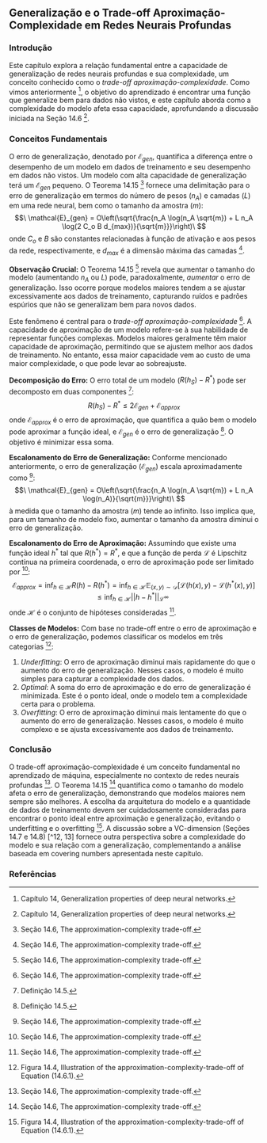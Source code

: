 ## Generalização e o Trade-off Aproximação-Complexidade em Redes Neurais Profundas

### Introdução
Este capítulo explora a relação fundamental entre a capacidade de generalização de redes neurais profundas e sua complexidade, um conceito conhecido como o *trade-off aproximação-complexidade*. Como vimos anteriormente [^1], o objetivo do aprendizado é encontrar uma função que generalize bem para dados não vistos, e este capítulo aborda como a complexidade do modelo afeta essa capacidade, aprofundando a discussão iniciada na Seção 14.6 [^1].

### Conceitos Fundamentais
O erro de generalização, denotado por $\mathcal{E}_{gen}$, quantifica a diferença entre o desempenho de um modelo em dados de treinamento e seu desempenho em dados não vistos. Um modelo com alta capacidade de generalização terá um $\mathcal{E}_{gen}$ pequeno. O Teorema 14.15 [^10] fornece uma delimitação para o erro de generalização em termos do número de pesos ($n_A$) e camadas ($L$) em uma rede neural, bem como o tamanho da amostra ($m$):
$$\
\mathcal{E}_{gen} = O\left(\sqrt{\frac{n_A \log(n_A \sqrt{m}) + L n_A \log(2 C_o B d_{max})}{\sqrt{m}}}\right)\
$$
onde $C_o$ e $B$ são constantes relacionadas à função de ativação e aos pesos da rede, respectivamente, e $d_{max}$ é a dimensão máxima das camadas [^10].

**Observação Crucial:** O Teorema 14.15 [^10] revela que aumentar o tamanho do modelo (aumentando $n_A$ ou $L$) pode, paradoxalmente, *aumentar* o erro de generalização. Isso ocorre porque modelos maiores tendem a se ajustar excessivamente aos dados de treinamento, capturando ruídos e padrões espúrios que não se generalizam bem para novos dados.

Este fenômeno é central para o *trade-off aproximação-complexidade* [^10]. A capacidade de aproximação de um modelo refere-se à sua habilidade de representar funções complexas. Modelos maiores geralmente têm maior capacidade de aproximação, permitindo que se ajustem melhor aos dados de treinamento. No entanto, essa maior capacidade vem ao custo de uma maior complexidade, o que pode levar ao sobreajuste.

**Decomposição do Erro:** O erro total de um modelo ($R(h_S) - R^*$) pode ser decomposto em duas componentes [^4]:
$$\
R(h_S) - R^* \leq 2\mathcal{E}_{gen} + \mathcal{E}_{approx}\
$$
onde $\mathcal{E}_{approx}$ é o erro de aproximação, que quantifica a quão bem o modelo pode aproximar a função ideal, e $\mathcal{E}_{gen}$ é o erro de generalização [^4]. O objetivo é minimizar essa soma.

**Escalonamento do Erro de Generalização:** Conforme mencionado anteriormente, o erro de generalização ($\mathcal{E}_{gen}$) escala aproximadamente como [^10]:
$$\
\mathcal{E}_{gen} = O\left(\sqrt{\frac{n_A \log(n_A \sqrt{m}) + L n_A \log(n_A)}{\sqrt{m}}}\right)\
$$
à medida que o tamanho da amostra ($m$) tende ao infinito. Isso implica que, para um tamanho de modelo fixo, aumentar o tamanho da amostra diminui o erro de generalização.

**Escalonamento do Erro de Aproximação:** Assumindo que existe uma função ideal $h^*$ tal que $R(h^*) = R^*$, e que a função de perda $\mathcal{L}$ é Lipschitz contínua na primeira coordenada, o erro de aproximação pode ser limitado por [^10]:
$$\
\mathcal{E}_{approx} = \inf_{h \in \mathcal{H}} R(h) - R(h^*) = \inf_{h \in \mathcal{H}} \mathbb{E}_{(x,y) \sim \mathcal{D}}[\mathcal{L}(h(x), y) - \mathcal{L}(h^*(x), y)] \leq \inf_{h \in \mathcal{H}} ||h - h^*||_{\mathcal{L}^{\infty}}\
$$
onde $\mathcal{H}$ é o conjunto de hipóteses consideradas [^10].

**Classes de Modelos:** Com base no trade-off entre o erro de aproximação e o erro de generalização, podemos classificar os modelos em três categorias [^11]:

1.  *Underfitting*: O erro de aproximação diminui mais rapidamente do que o aumento do erro de generalização. Nesses casos, o modelo é muito simples para capturar a complexidade dos dados.
2.  *Optimal*: A soma do erro de aproximação e do erro de generalização é minimizada. Este é o ponto ideal, onde o modelo tem a complexidade certa para o problema.
3.  *Overfitting*: O erro de aproximação diminui mais lentamente do que o aumento do erro de generalização. Nesses casos, o modelo é muito complexo e se ajusta excessivamente aos dados de treinamento.

### Conclusão
O trade-off aproximação-complexidade é um conceito fundamental no aprendizado de máquina, especialmente no contexto de redes neurais profundas [^10]. O Teorema 14.15 [^10] quantifica como o tamanho do modelo afeta o erro de generalização, demonstrando que modelos maiores nem sempre são melhores. A escolha da arquitetura do modelo e a quantidade de dados de treinamento devem ser cuidadosamente consideradas para encontrar o ponto ideal entre aproximação e generalização, evitando o underfitting e o overfitting [^11].  A discussão sobre a VC-dimension (Seções 14.7 e 14.8) [^12, 13] fornece outra perspectiva sobre a complexidade do modelo e sua relação com a generalização, complementando a análise baseada em covering numbers apresentada neste capítulo.

### Referências
[^1]: Capítulo 14, Generalization properties of deep neural networks.
[^2]: Seção 1.2, Introdução.
[^3]: Seção 14.1, Learning setup.
[^4]: Definição 14.5.
[^5]: Seção 14.2, Empirical risk minimization.
[^6]: Definição 14.6.
[^7]: Remark 14.7.
[^8]: Exemplo 14.8.
[^9]: Proposição 14.9.
[^10]: Seção 14.6, The approximation-complexity trade-off.
[^11]: Figura 14.4, Illustration of the approximation-complexity-trade-off of Equation (14.6.1).
[^12]: Seção 14.7, PAC learning from VC dimension.
[^13]: Seção 14.8, Lower bounds on achievable approximation rates.

<!-- END -->